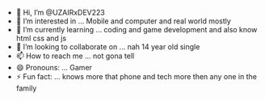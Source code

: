 - 👋 Hi, I’m @UZAIRxDEV223
- 👀 I’m interested in ... Mobile and computer and real world mostly 
- 🌱 I’m currently learning ... coding and game development and also know html css and js
- 💞️ I’m looking to collaborate on ... nah 14 year old single 
- 📫 How to reach me ... not gona tell
- 😄 Pronouns: ... Gamer
- ⚡ Fun fact: ... knows more that phone and tech more then any one in the family 

<!---
UZAIRxDEV223/UZAIRxDEV223 is a ✨ special ✨ repository because its `README.md` (this file) appears on your GitHub profile.
You can click the Preview link to take a look at your changes.
--->
